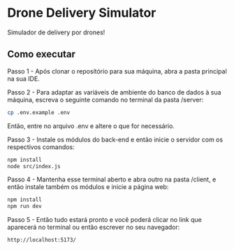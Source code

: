 # Drone Delivery Simulator

Simulador de delivery por drones!

## Como executar

Passo 1 - Após clonar o reposítório para sua máquina, abra a pasta principal na sua IDE.

Passo 2 - Para adaptar as variáveis de ambiente do banco de dados à sua máquina, escreva o seguinte comando no terminal da pasta /server:

```bash
cp .env.example .env
```

Então, entre no arquivo .env e altere o que for necessário.

Passo 3 - Instale os módulos do back-end e então inicie o servidor com os respectivos comandos:

```bash
npm install
node src/index.js
```

Passo 4 - Mantenha esse terminal aberto e abra outro na pasta /client, e então instale também os módulos e inicie a página web:

```bash
npm install
npm run dev
```

Passo 5 - Então tudo estará pronto e você poderá clicar no link que aparecerá no terminal ou então escrever no seu navegador:

```bash
http://localhost:5173/
```
